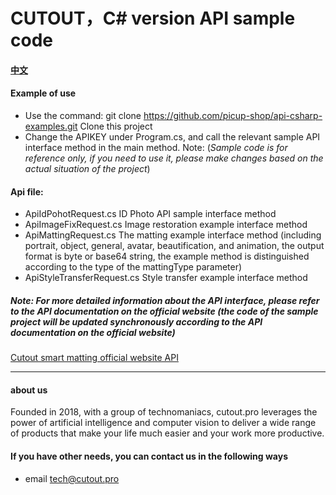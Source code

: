 # CUTOUT，C# version API sample code

#### [中文](./README_CN.md)

#### Example of use
- Use the command: git clone https://github.com/picup-shop/api-csharp-examples.git Clone this project
- Change the APIKEY under Program.cs, and call the relevant sample API interface method in the main method. Note: (*Sample code is for reference only, if you need to use it, please make changes based on the actual situation of the project*)

#### Api file:
- ApiIdPohotRequest.cs ID Photo API sample interface method
- ApiImageFixRequest.cs Image restoration example interface method
- ApiMattingRequest.cs The matting example interface method (including portrait, object, general, avatar, beautification, and animation, the output format is byte or base64 string, the example method is distinguished according to the type of the mattingType parameter)
- ApiStyleTransferRequest.cs Style transfer example interface method

##### Note: For more detailed information about the API interface, please refer to the API documentation on the official website (the code of the sample project will be updated synchronously according to the API documentation on the official website)
[Cutout smart matting official website API](https://www.cutout.pro/api-document/)

---
#### about us
Founded in 2018, with a group of technomaniacs, cutout.pro leverages the power of artificial intelligence and computer vision to deliver a wide range of products that make your life much easier and your work more productive.

#### If you have other needs, you can contact us in the following ways
- email tech@cutout.pro
